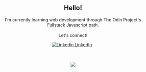 <div align="center">

  ## Hello!

I'm currently learning web development through The Odin Project's [Fullstack Javascript path](https://www.theodinproject.com/paths/full-stack-javascript).<br>
<br>
Let's connect! 


[![Linkedin](https://i.sstatic.net/gVE0j.png) LinkedIn](www.linkedin.com/in/elaine-sajets)
&nbsp;
<br>
<br>
<br>
<p align="center">
  <a href="https://skillicons.dev">
    <img src="https://skillicons.dev/icons?i=js,html,css" />
  </a>
</p>
</div>
<!--
**elainesajets/elainesajets** is a ✨ _special_ ✨ repository because its `README.md` (this file) appears on your GitHub profile.

Here are some ideas to get you started:

- 🔭 I’m currently working on ...
- 🌱 I’m currently learning ...
- 👯 I’m looking to collaborate on ...
- 🤔 I’m looking for help with ...
- 💬 Ask me about ...
- 📫 How to reach me: ...
- 😄 Pronouns: ...
- ⚡ Fun fact: ...
-->
